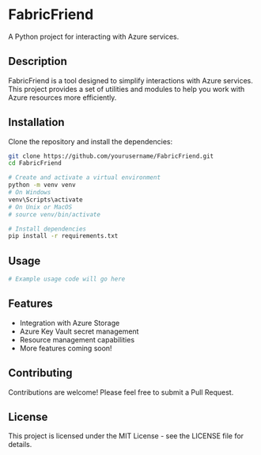 # FabricFriend

A Python project for interacting with Azure services.

## Description

FabricFriend is a tool designed to simplify interactions with Azure services. This project provides a set of utilities and modules to help you work with Azure resources more efficiently.

## Installation

Clone the repository and install the dependencies:

```bash
git clone https://github.com/yourusername/FabricFriend.git
cd FabricFriend

# Create and activate a virtual environment
python -m venv venv
# On Windows
venv\Scripts\activate
# On Unix or MacOS
# source venv/bin/activate

# Install dependencies
pip install -r requirements.txt
```

## Usage

```python
# Example usage code will go here
```

## Features

- Integration with Azure Storage
- Azure Key Vault secret management
- Resource management capabilities
- More features coming soon!

## Contributing

Contributions are welcome! Please feel free to submit a Pull Request.

## License

This project is licensed under the MIT License - see the LICENSE file for details.
